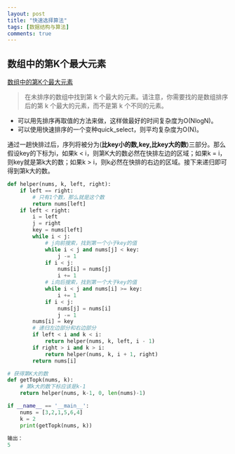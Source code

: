 ```yaml
---
layout: post
title: "快速选择算法"
tags: [数据结构与算法]
comments: true
---
```


## 数组中的第K个最大元素
[数组中的第K个最大元素](https://leetcode-cn.com/problems/kth-largest-element-in-an-array/description/)   
> 在未排序的数组中找到第 k 个最大的元素。请注意，你需要找的是数组排序后的第 k 个最大的元素，而不是第 k 个不同的元素。

- 可以用先排序再取值的方法来做，这样做最好的时间复杂度为O(NlogN)。
- 可以使用快速排序的一个变种quick_select，则平均复杂度为O(N)。

通过一趟快排过后，序列将被分为(**比key小的数,key,比key大的数**)三部分。那么假设key的下标为i，如果k < i，则第K大的数必然在快排左边的区域；如果k = i，则key就是第k大的数；如果k > i，则k必然在快排的右边的区域。接下来递归即可得到第k大的数。 

```python
def helper(nums, k, left, right):
    if left == right:
        # 只有1个数，那么就是这个数
        return nums[left]
    if left < right:
        i = left
        j = right
        key = nums[left]
        while i < j:
            # j向前搜索，找到第一个小于key的值
            while i < j and nums[j] < key:
                j -= 1
            if i < j:
                nums[i] = nums[j]
                i += 1
            # i向后搜索，找到第一个大于key的值
            while i < j and nums[i] >= key:
                i += 1
            if i < j:
                nums[j] = nums[i]
                j -= 1
        nums[i] = key
        # 递归左边部分和右边部分
        if left < i and k < i:
            return helper(nums, k, left, i - 1)
        if right > i and k > i:
            return helper(nums, k, i + 1, right)
        return nums[i]

# 获得第K大的数
def getTopk(nums, k):
    # 第k大的数下标应该是k-1
    return helper(nums, k-1, 0, len(nums)-1)

if __name__ == '__main__':
    nums = [3,2,1,5,6,4]
    k = 2
    print(getTopk(nums, k))
    
输出：
5
```

